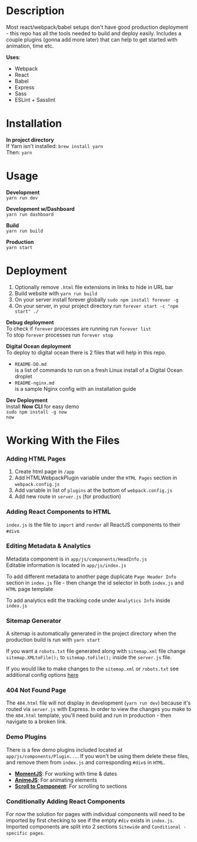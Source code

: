 # Description
Most react/webpack/babel setups don't have good production deployment - this repo has all the tools needed to build and deploy easily. Includes a couple plugins (gonna add more later) that can help to get started with animation, time etc.

**Uses**:
- Webpack
- React
- Babel
- Express
- Sass
- ESLint + Sasslint

# Installation
**In project directory**  
If Yarn isn't installed: `brew install yarn`  
Then: `yarn`

# Usage
**Development**  
`yarn run dev`

**Development w/Dashboard**  
`yarn run dashboard`

**Build**  
`yarn run build`

**Production**  
`yarn start`

# Deployment
1) Optionally remove `.html` file extensions in links to hide in URL bar
2) Build website with `yarn run build`
3) On your server install forever globally `sudo npm install forever -g`
4) On your server, in your project directory run `forever start -c "npm start" ./`

**Debug deployment**  
To check if `forever` processes are running run `forever list`  
To stop `forever` processes run `forever stop`

**Digital Ocean deployment**  
To deploy to digital ocean there is 2 files that will help in this repo.  
- `README-DO.md`  
is a list of commands to run on a fresh Linux install of a Digital Ocean droplet  
- `README-nginx.md`  
is a sample Nginx config with an installation guide

**Dev Deployment**  
Install **Now CLI** for easy demo  
`sudo npm install -g now`  
`now`

# Working With the Files

### Adding HTML Pages
1) Create html page in `/app`
2) Add HTMLWebpackPlugin variable under the `HTML Pages` section in `webpack.config.js`
3) Add variable in list of `plugins` at the bottom of `webpack.config.js`
4) Add new route in `server.js` (for production)

### Adding React Components to HTML
`index.js` is the file to `import` and `render` all ReactJS components to their `#div`s

### Editing Metadata & Analytics
Metadata component is in `app/js/components/HeadInfo.js`  
Editable information is located in `app/js/index.js`  
  
To add different metadata to another page duplicate `Page Header Info` section in `index.js` file - then change the id selector in both `index.js` and `HTML` page template  
  
To add analytics edit the tracking code under `Analytics Info` inside `index.js`

### Sitemap Generator
A sitemap is automatically generated in the project directory when the production build is run with `yarn start`  
  
If you want a `robots.txt` file generated along with `sitemap.xml` file change `sitemap.XMLtoFile();` to `sitemap.toFile();` inside the `server.js` file.  
  
If you would like to make changes to the `sitemap.xml` or `robots.txt` see additional config options [here](https://github.com/hex7c0/express-sitemap)

### 404 Not Found Page
The `404.html` file will not display in development (`yarn run dev`) because it's routed via `server.js` with Express. In order to view the changes you make to the `404.html` template, you'll need build and run in production - then navigate to a broken link.

### Demo Plugins
There is a few demo plugins included located at `app/js/components/Plugin...`. If you won't be using them delete these files, and remove them from `index.js` and corresponding `#div`s in `HTML`.

- [**MomentJS**](https://momentjs.com/): For working with time & dates
- [**AnimeJS**](http://animejs.com/): For animating elements
- [**Scroll to Component**](https://github.com/flyingant/react-scroll-to-component/): For scrolling to sections

### Conditionally Adding React Components
For now the solution for pages with individual components will need to be imported by first checking to see if the empty `#div` exists in `index.js`. Imported components are split into 2 sections `Sitewide` and `Conditional - specific pages`. 